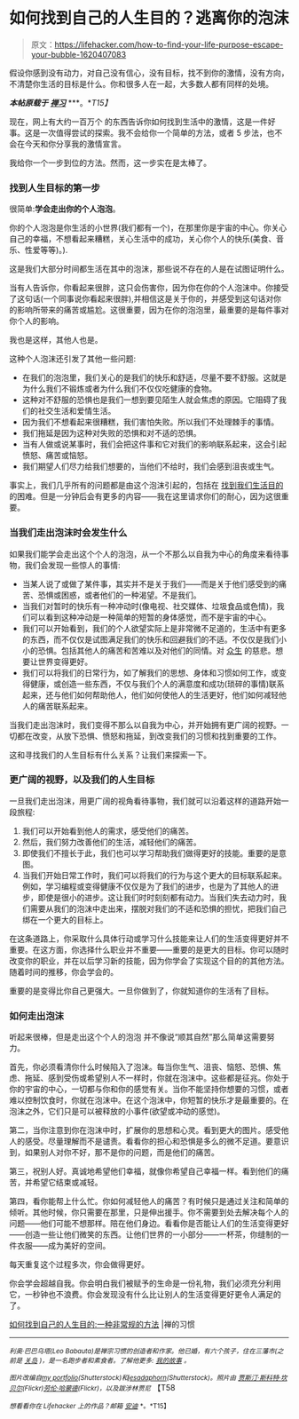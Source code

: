 # 如何找到自己的人生目的？逃离你的泡沫

> 原文：<https://lifehacker.com/how-to-find-your-life-purpose-escape-your-bubble-1620407083>

假设你感到没有动力，对自己没有信心，没有目标，找不到你的激情，没有方向，不清楚你生活的目标是什么。你和很多人在一起，大多数人都有同样的处境。



***本帖原载于*** [***禅习***](http://zenhabits.net/life-purpose/) ***。**T15】*

现在，网上有大约一百万个 的东西告诉你如何找到生活中的激情，这是一件好事。这是一次值得尝试的探索。我不会给你一个简单的方法，或者 5 步法，也不会在今天和你分享我的激情宣言。

我给你一个一步到位的方法。然而，这一步实在是太棒了。

### 找到人生目标的第一步

很简单:**学会走出你的个人泡泡**。

你的个人泡泡是你生活的小世界(我们都有一个)，在那里你是宇宙的中心。你关心自己的幸福，不想看起来糟糕，关心生活中的成功，关心你个人的快乐(美食、音乐、性爱等等)。).

这是我们大部分时间都生活在其中的泡沫，那些说不存在的人是在试图证明什么。

当有人告诉你，你看起来很胖，这只会伤害你，因为你在你的个人泡沫中。你接受了这句话(一个同事说你看起来很胖),并相信这是关于你的，并感受到这句话对你的影响所带来的痛苦或尴尬。这很重要，因为在你的泡泡里，最重要的是每件事对你个人的影响。

我也是这样，其他人也是。

这种个人泡沫还引发了其他一些问题:

*   在我们的泡泡里，我们关心的是我们的快乐和舒适，尽量不要不舒服。这就是为什么我们不锻炼或者为什么我们不仅仅吃健康的食物。
*   这种对不舒服的恐惧也是我们一想到要见陌生人就会焦虑的原因。它阻碍了我们的社交生活和爱情生活。
*   因为我们不想看起来很糟糕，我们害怕失败。所以我们不处理棘手的事情。
*   我们拖延是因为这种对失败的恐惧和对不适的恐惧。
*   当有人做或说某事时，我们会把这件事和它对我们的影响联系起来，这会引起愤怒、痛苦或恼怒。
*   我们期望人们尽力给我们想要的，当他们不给时，我们会感到沮丧或生气。

事实上，我们几乎所有的问题都是由这个泡沫引起的，包括在 [找到我们生活目的](https://lifehacker.com/how-to-decide-on-what-to-do-with-your-life-1588240029) 的困难。但是一分钟后会有更多的内容——我在这里请求你们的耐心，因为这很重要。

### 当我们走出泡沫时会发生什么

如果我们能学会走出这个个人的泡泡，从一个不那么以自我为中心的角度来看待事物，我们会发现一些惊人的事情:

*   当某人说了或做了某件事，其实并不是关于我们——而是关于他们感受到的痛苦、恐惧或困惑，或者他们的一种渴望。不是我们。
*   当我们对暂时的快乐有一种冲动时(像电视、社交媒体、垃圾食品或色情)，我们可以看到这种冲动是一种简单的短暂的身体感觉，而不是宇宙的中心。
*   我们可以开始看到，我们的个人欲望实际上是非常微不足道的，生活中有更多的东西，而不仅仅是试图满足我们的快乐和回避我们的不适。不仅仅是我们小小的恐惧。包括其他人的痛苦和苦难以及对他们的同情。对 [众生](http://zenhabits.net/vegan/) 的慈悲。想要让世界变得更好。
*   我们可以将我们的日常行为，如了解我们的思想、身体和习惯如何工作，或变得健康，或创造一些东西，不仅与我们个人的满意度和成功(琐碎的事情)联系起来，还与他们如何帮助他人，他们如何使他人的生活更好，他们如何减轻他人的痛苦联系起来。

当我们走出泡沫时，我们变得不那么以自我为中心，并开始拥有更广阔的视野。一切都在改变，从放下恐惧、愤怒和拖延，到改变我们的习惯和找到重要的工作。

这和寻找我们的人生目标有什么关系？让我们来探索一下。

### 更广阔的视野，以及我们的人生目标

一旦我们走出泡沫，用更广阔的视角看待事物，我们就可以沿着这样的道路开始一段旅程:

1.  我们可以开始看到他人的需求，感受他们的痛苦。
2.  然后，我们努力改善他们的生活，减轻他们的痛苦。
3.  即使我们不擅长于此，我们也可以学习帮助我们做得更好的技能。重要的是意图。
4.  当我们开始日常工作时，我们可以将我们的行为与这个更大的目标联系起来。例如，学习编程或变得健康不仅仅是为了我们的进步，也是为了其他人的进步，即使是很小的进步。这让我们时时刻刻都有动力。当我们失去动力时，我们需要从我们的泡沫中走出来，摆脱对我们的不适和恐惧的担忧，把我们自己绑在一个更大的目标上。

在这条道路上，你采取什么具体行动或学习什么技能来让人们的生活变得更好并不重要。在这方面，你选择什么职业并不重要——重要的是更大的目标。你可以随时改变你的职业，并在以后学习新的技能，因为你学会了实现这个目的的其他方法。随着时间的推移，你会学会的。

重要的是变得比你自己更强大。一旦你做到了，你就知道你的生活有了目标。

### 如何走出泡沫

听起来很棒，但是走出这个个人的泡泡 并不像说“顺其自然”那么简单这需要努力。

首先，你必须看清你什么时候陷入了泡沫。每当你生气、沮丧、恼怒、恐惧、焦虑、拖延、感到受伤或希望别人不一样时，你就在泡沫中。这些都是征兆。你处于你的宇宙的中心，一切都与你和你的感觉有关。当你不能坚持你想要的习惯，或者难以控制饮食时，你就在泡沫中。在这个泡沫中，你短暂的快乐才是最重要的。在泡沫之外，它们只是可以被释放的小事件(欲望或冲动的感觉)。

第二，当你注意到你在泡沫中时，扩展你的思想和心灵。看到更大的图片。感受他人的感受。尽量理解而不是谴责。看看你的担心和恐惧是多么的微不足道。要意识到，如果别人对你不好，那不是你的问题，而是他们的痛苦。

第三，祝别人好。真诚地希望他们幸福，就像你希望自己幸福一样。看到他们的痛苦，并希望它结束或减轻。

第四，看你能帮上什么忙。你如何减轻他人的痛苦？有时候只是通过关注和简单的倾听。其他时候，你只需要在那里，只是伸出援手。你不需要到处去解决每个人的问题——他们可能不想那样。陪在他们身边。看看你是否能让人们的生活变得更好——创造一些让他们微笑的东西。让他们世界的一小部分——一杯茶，你缝制的一件衣服——成为美好的空间。

每天重复这个过程多次，你会做得更好。

你会学会超越自我。你会明白我们被赋予的生命是一份礼物，我们必须充分利用它，一秒钟也不浪费。你会发现没有什么比让别人的生活变得更好更令人满足的了。

[如何找到自己的人生目的:一种非常规的方法](http://zenhabits.net/life-purpose/) |禅的习惯

* * *

<small>*利奥·巴巴乌塔(Leo Babauta)是禅宗习惯的创造者和作家。他已婚，有六个孩子，住在三藩市(之前是*</small> [<small>*关岛*</small>](http://guampedia.com/) <small>*)，是一名跑步者和素食者。了解他更多:*</small> [<small>*我的故事*</small>](http://zenhabits.net/2007/02/my-story/) <small>*。*</small>

<small>*图片改编自*</small>[<small>*my portfolio*</small>](http://www.shutterstock.com/pic.mhtml?id=210458908&src=id)<small>*(Shutterstock)和*</small>[<small>*jesadaphorn*</small>](http://www.shutterstock.com/pic.mhtml?id=185201435&src=id)<small>*(Shutterstock)。照片由*</small> [<small>*贾斯汀·斯科特·坎贝尔*</small>](https://www.flickr.com/photos/29143375@N05/8701220324)<small>*(Flickr)*</small>[<small>*劳伦·哈蒙德*</small>](https://www.flickr.com/photos/sleepyjeanie/5179192035)<small>*(Flickr)，以及*</small><small>*跋涉林贾尼*</small> 【T58

<small>*想看看你在 Lifehacker 上的作品？邮箱*</small> [<small>*安迪*</small>](mailto:andy@lifehacker.com) <small>*。*T15】</small>